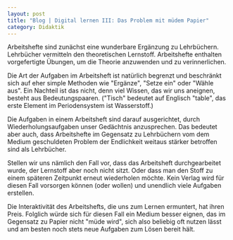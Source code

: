 ```yaml
---
layout: post
title: "Blog | Digital lernen III: Das Problem mit müdem Papier"
category: Didaktik
---
```

Arbeitshefte sind zunächst eine wunderbare Ergänzung zu Lehrbüchern. Lehrbücher vermitteln den theoretischen Lernstoff. Arbeitshefte enthalten vorgefertigte Übungen, um die Theorie anzuwenden und zu verinnerlichen.

Die Art der Aufgaben im Arbeitsheft ist natürlich begrenzt und beschränkt sich auf eher simple Methoden wie "Ergänze", "Setze ein" oder "Wähle aus". Ein Nachteil ist das nicht, denn viel Wissen, das wir uns aneignen, besteht aus Bedeutungspaaren. ("Tisch" bedeutet auf Englisch "table", das erste Element im Periodensystem ist Wasserstoff.)

Die Aufgaben in einem Arbeitsheft sind darauf ausgerichtet, durch Wiederholungsaufgaben unser Gedächtnis anzusprechen. Das bedeutet aber auch, dass Arbeitshefte im Gegensatz zu Lehrbüchern vom dem Medium geschuldeten Problem der Endlichkeit weitaus stärker betroffen sind als Lehrbücher.

Stellen wir uns nämlich den Fall vor, dass das Arbeitsheft durchgearbeitet wurde, der Lernstoff aber noch nicht sitzt. Oder dass man den Stoff zu einem späteren Zeitpunkt erneut wiederholen möchte. Kein Verlag wird für diesen Fall vorsorgen können (oder wollen) und unendlich viele Aufgaben erstellen.

Die Interaktivität des Arbeitshefts, die uns zum Lernen ermuntert, hat ihren Preis. Folglich würde sich für diesen Fall ein Medium besser eignen, das im Gegensatz zu Papier nicht "müde wird", sich also beliebig oft nutzen lässt und am besten noch stets neue Aufgaben zum Lösen bereit hält.